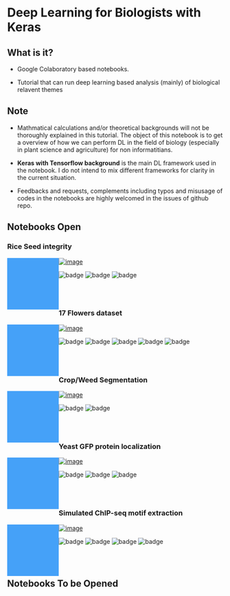 # Deep Learning for Biologists with Keras



## What is it?

- Google Colaboratory based notebooks.

- Tutorial that can run deep learning based analysis  (mainly) of biological relavent themes

## Note

- Mathmatical calculations and/or theoretical backgrounds will not be thoroughly explained in this tutorial. The object of this notebook is to get a overview of how we can perform DL in the field of biology (especially in plant science and agriculture) for non informatitians.

- **Keras with Tensorflow background** is the main DL framework used in the notebook. I do not intend to mix different frameworks for clarity in the current situation.
- Feedbacks and requests, complements including typos and misusage of codes in the notebooks are highly welcomed in the issues of github repo.



## Notebooks Open

### Rice Seed integrity

<img src = "assets/image-20190115144920126.png" height="120px" ALIGN="left" /> [![image](https://colab.research.google.com/assets/colab-badge.svg)](https://colab.research.google.com/github/totti0223/deep_learning_for_biologists_with_keras/blob/master/notebooks/rice_seed_classification.ipynb) <br>

![badge](https://img.shields.io/badge/type-classification-blue.svg) ![badge](https://img.shields.io/badge/tag-CNN-green.svg) ![badge](https://img.shields.io/badge/tag-comparison_with_classical_ML-green.svg)

<br><br>

### 17 Flowers dataset 

<img src = "assets/image-20190115144920126.png" height="120px" ALIGN="left" /> [![image](https://colab.research.google.com/assets/colab-badge.svg)](https://colab.research.google.com/github/totti0223/deep_learning_for_biologists_with_keras/blob/master/notebooks/flower_image_classification.ipynb) <br>

![badge](https://img.shields.io/badge/type-classification-blue.svg) ![badge](https://img.shields.io/badge/tag-CNN-green.svg) ![badge](https://img.shields.io/badge/tag-Data_Augmentation-green.svg) ![badge](https://img.shields.io/badge/tag-Transfer_Learning-green.svg) ![badge](https://img.shields.io/badge/tag-Fine_Tuning-green.svg)

<br><br>

### Crop/Weed Segmentation

<img src = "assets/image-20190115144920126.png" height="120px" ALIGN="left" />  [![image](https://colab.research.google.com/assets/colab-badge.svg)](https://colab.research.google.com/github/totti0223/deep_learning_for_biologists_with_keras/blob/master/notebooks/crop_weed_semantic_segmentation.ipynb) <br>

![badge](https://img.shields.io/badge/type-segmentation-blue.svg) ![badge](https://img.shields.io/badge/tag-UNet-green.svg)

<br><br>

### Yeast GFP protein localization

<img src = "assets/image-20190115144920126.png" height="120px" ALIGN="left" /> [![image](https://colab.research.google.com/assets/colab-badge.svg)](https://colab.research.google.com/github/totti0223/deep_learning_for_biologists_with_keras/blob/master/notebooks/yeast_GFP_localization_classification.ipynb) <br>

![badge](https://img.shields.io/badge/type-classification-blue.svg) ![badge](https://img.shields.io/badge/tag-CNN-green.svg) ![badge](https://img.shields.io/badge/tag-Pandas_Dataframe_yielding-green.svg)

<br>

<br>

### Simulated ChIP-seq motif extraction

<img src = "assets/image-20190115144920126.png" height="120px" ALIGN="left" /> [![image](https://colab.research.google.com/assets/colab-badge.svg)](https://github.com/totti0223/deep_learning_for_biologists_with_keras/blob/master/notebooks/dna_simulated_chip.ipynb) <br>

![badge](https://img.shields.io/badge/type-classification-blue.svg) ![badge](https://img.shields.io/badge/tag-CNN-green.svg) ![badge](https://img.shields.io/badge/tag-basics_of_handling_DNA_in_DL-green.svg) ![badge](https://img.shields.io/badge/tag-simple_visualization_of_DL_decision-green.svg)

<br>

<br>

## Notebooks To be Opened

### 

